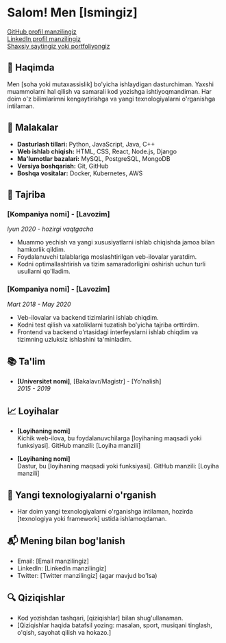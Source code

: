 # Salom! Men [Ismingiz]

[GitHub profil manzilingiz](https://github.com/yourusername)  
[LinkedIn profil manzilingiz](https://www.linkedin.com/in/yourusername)  
[Shaxsiy saytingiz yoki portfoliyongiz](https://www.yoursite.com)  

## 📖 Haqimda

Men [soha yoki mutaxassislik] bo'yicha ishlaydigan dasturchiman. Yaxshi muammolarni hal qilish va samarali kod yozishga ishtiyoqmandiman. Har doim o'z bilimlarimni kengaytirishga va yangi texnologiyalarni o'rganishga intilaman.

## 🔧 Malakalar

- **Dasturlash tillari:** Python, JavaScript, Java, C++
- **Web ishlab chiqish:** HTML, CSS, React, Node.js, Django
- **Ma'lumotlar bazalari:** MySQL, PostgreSQL, MongoDB
- **Versiya boshqarish:** Git, GitHub
- **Boshqa vositalar:** Docker, Kubernetes, AWS

## 💼 Tajriba

### [Kompaniya nomi] - [Lavozim]
*Iyun 2020 - hozirgi vaqtgacha*

- Muammo yechish va yangi xususiyatlarni ishlab chiqishda jamoa bilan hamkorlik qildim.
- Foydalanuvchi talablariga moslashtirilgan veb-ilovalar yaratdim.
- Kodni optimallashtirish va tizim samaradorligini oshirish uchun turli usullarni qo'lladim.

### [Kompaniya nomi] - [Lavozim]
*Mart 2018 - May 2020*

- Veb-ilovalar va backend tizimlarini ishlab chiqdim.
- Kodni test qilish va xatoliklarni tuzatish bo'yicha tajriba orttirdim.
- Frontend va backend o'rtasidagi interfeyslarni ishlab chiqdim va tizimning uzluksiz ishlashini ta'minladim.

## 📚 Ta'lim

- **[Universitet nomi]**, [Bakalavr/Magistr] - [Yo'nalish]  
  *2015 - 2019*

## 📈 Loyihalar

- **[Loyihaning nomi]**  
  Kichik web-ilova, bu foydalanuvchilarga [loyihaning maqsadi yoki funksiyasi]. GitHub manzili: [Loyiha manzili]

- **[Loyihaning nomi]**  
  Dastur, bu [loyihaning maqsadi yoki funksiyasi]. GitHub manzili: [Loyiha manzili]

## 🌱 Yangi texnologiyalarni o'rganish

- Har doim yangi texnologiyalarni o'rganishga intilaman, hozirda [texnologiya yoki framework] ustida ishlamoqdaman.

## 📬 Mening bilan bog'lanish

- Email: [Email manzilingiz]
- LinkedIn: [LinkedIn manzilingiz]
- Twitter: [Twitter manzilingiz] (agar mavjud bo'lsa)

## 🔍 Qiziqishlar

- Kod yozishdan tashqari, [qiziqishlar] bilan shug'ullanaman.
- [Qiziqishlar haqida batafsil yozing: masalan, sport, musiqani tinglash, o'qish, sayohat qilish va hokazo.]
